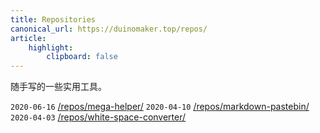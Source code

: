 ```yaml
---
title: Repositories
canonical_url: https://duinomaker.top/repos/
article:
    highlight:
        clipboard: false
---
```


随手写的一些实用工具。

<code class="rigid">2020-06-16</code> <a href="/repos/mega-helper/" target="_self">/repos/mega-helper/</a>
<code class="rigid">2020-04-10</code> <a href="/repos/markdown-pastebin/" target="_self">/repos/markdown-pastebin/</a>
<code class="rigid">2020-04-03</code> <a href="/repos/white-space-converter/" target="_self">/repos/white-space-converter/</a>